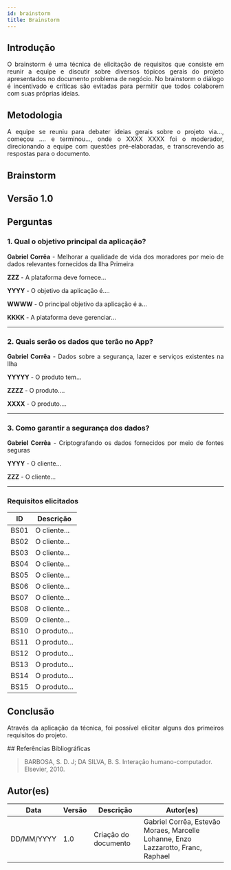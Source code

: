 ```yaml
---
id: brainstorm
title: Brainstorm
---
```

 
## Introdução
<p align = "justify">
O brainstorm é uma técnica de elicitação de requisitos que consiste em reunir a equipe e discutir sobre diversos tópicos gerais do projeto apresentados no documento problema de negócio. No brainstorm o diálogo é incentivado e críticas são evitadas para permitir que todos colaborem com suas próprias ideias.
</p>
 
## Metodologia
<p align = "justify">
A equipe se reuniu para debater ideias gerais sobre o projeto via..., começou .... e terminou..., onde o XXXX XXXX foi o moderador, direcionando a equipe com questões pré-elaboradas, e transcrevendo as respostas para o documento.
</p>
 
## Brainstorm
 
## Versão 1.0
 
## Perguntas
 
### 1. Qual o objetivo principal da aplicação?
 
<p align = "justify">
<b>Gabriel Corrêa</b> - Melhorar a qualidade de vida dos moradores por meio de dados relevantes fornecidos da Ilha Primeira
</p>
 
<b>ZZZ</b> - A plataforma deve fornece...
 
<b>YYYY</b> - O objetivo da aplicação é....
 
<b>WWWW</b> - O principal objetivo da aplicação é a...
 
<b>KKKK</b> - A plataforma deve gerenciar...
</p>
 
---
 
### 2. Quais serão os dados que terão no App?
 
<p align = "justify">
<b>Gabriel Corrêa</b> - Dados sobre a segurança, lazer e serviços existentes na Ilha
</p>
 
<p align = "justify">
<b>YYYYY</b> - O produto tem...
</p>
 
<b>ZZZZ</b> - O produto....
 
<b>XXXX</b> - O produto....

 
---
 
### 3. Como garantir a segurança dos dados?

<p align = "justify">
<b>Gabriel Corrêa</b> - Criptografando os dados fornecidos por meio de fontes seguras
 
<b>YYYY</b> - O cliente...
 
<b>ZZZ</b> - O cliente...
 
---
 
### Requisitos elicitados
 
|ID|Descrição|
|----|-------------|
|BS01| O cliente...|
|BS02| O cliente...|
|BS03| O cliente...|
|BS04| O cliente...|
|BS05| O cliente...|
|BS06| O cliente...|
|BS07| O cliente...|
|BS08| O cliente...|
|BS09| O cliente...|
|BS10| O produto...|
|BS11| O produto...|
|BS12| O produto...|
|BS13| O produto...|
|BS14| O produto...|
|BS15| O produto...|
 
## Conclusão
<p align = "justify">
Através da aplicação da técnica, foi possível elicitar alguns dos primeiros requisitos do projeto.
</p>
## Referências Bibliográficas
 
> BARBOSA, S. D. J; DA SILVA, B. S. Interação humano-computador. Elsevier, 2010.
 
 
## Autor(es)
| Data | Versão | Descrição | Autor(es) |
| -- | -- | -- | -- |
| DD/MM/YYYY | 1.0 | Criação do documento | Gabriel Corrêa, Estevão Moraes, Marcelle Lohanne, Enzo Lazzarotto, Franc, Raphael|

